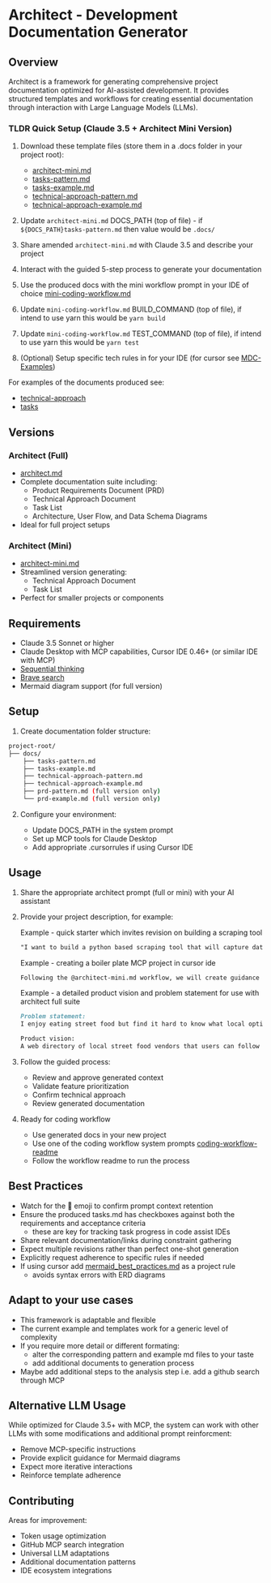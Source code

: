 # Architect - Development Documentation Generator

## Overview

Architect is a framework for generating comprehensive project documentation optimized for AI-assisted development. It provides structured templates and workflows for creating essential documentation through interaction with Large Language Models (LLMs).

### TLDR Quick Setup (Claude 3.5 + Architect Mini Version)

1. Download these template files (store them in a .docs folder in your project root):

   - [architect-mini.md](architect-mini.md)
   - [tasks-pattern.md](tasks-pattern.md)
   - [tasks-example.md](tasks-example.md)
   - [technical-approach-pattern.md](technical-approach-pattern.md)
   - [technical-approach-example.md](technical-approach-example.md)

2. Update `architect-mini.md` DOCS_PATH (top of file) - if `${DOCS_PATH}tasks-pattern.md` then value would be `.docs/`
3. Share amended `architect-mini.md` with Claude 3.5 and describe your project
4. Interact with the guided 5-step process to generate your documentation
5. Use the produced docs with the mini workflow prompt in your IDE of choice [mini-coding-workflow.md](coding-workflow/mini-coding-workflow.md)
6. Update `mini-coding-workflow.md` BUILD_COMMAND (top of file), if intend to use yarn this would be `yarn build`
7. Update `mini-coding-workflow.md` TEST_COMMAND (top of file), if intend to use yarn this would be `yarn test`
8. (Optional) Setup specific tech rules in for your IDE (for cursor see [MDC-Examples](mdc-files/))

For examples of the documents produced see:

- [technical-approach](technical-approach-example.md)
- [tasks](tasks-example.md)

## Versions

### Architect (Full)

- [architect.md](architect.md)
- Complete documentation suite including:
  - Product Requirements Document (PRD)
  - Technical Approach Document
  - Task List
  - Architecture, User Flow, and Data Schema Diagrams
- Ideal for full project setups

### Architect (Mini)

- [architect-mini.md](architect-mini.md)
- Streamlined version generating:
  - Technical Approach Document
  - Task List
- Perfect for smaller projects or components

## Requirements

- Claude 3.5 Sonnet or higher
- Claude Desktop with MCP capabilities, Cursor IDE 0.46+ (or similar IDE with MCP)
- [Sequential thinking](https://github.com/arben-adm/mcp-sequential-thinking)
- [Brave search](https://github.com/arben-adm/brave-mcp-search)
- Mermaid diagram support (for full version)

## Setup

1. Create documentation folder structure:

```bash
project-root/
├── docs/
    ├── tasks-pattern.md
    ├── tasks-example.md
    ├── technical-approach-pattern.md
    ├── technical-approach-example.md
    ├── prd-pattern.md (full version only)
    └── prd-example.md (full version only)
```

2. Configure your environment:

   - Update DOCS_PATH in the system prompt
   - Set up MCP tools for Claude Desktop
   - Add appropriate .cursorrules if using Cursor IDE

## Usage

1. Share the appropriate architect prompt (full or mini) with your AI assistant

2. Provide your project description, for example:

   Example - quick starter which invites revision on building a scraping tool

   ```markdown
   "I want to build a python based scraping tool that will capture data from x.com about available AI tools"
   ```

   Example - creating a boiler plate MCP project in cursor ide

   ```markdown
   Following the @architect-mini.md workflow, we will create guidance documentation for a boilerplate MCP server project that is designed to be reused and speed up the creation of mcp server implemenations. This boiler plate project should create an empty MCP server with request/response handler ready for reuse. You can refer to the @MCP Typescript SDK documentation for guidance.
   ```

   Example - a detailed product vision and problem statement for use with architect full suite

   ```markdown
   Problem statement:
   I enjoy eating street food but find it hard to know what local options there are and what they serve. I dont have time to follow all the social channels to find out about my options and know where and when they will be serving. I would also like to be able to see reviews and follow other peoples recommendations of local street food vendors.

   Product vision:
   A web directory of local street food vendors that users can follow to find out where and when they will be serving food, images of their food, what's on their menu and customer reviews of their food. This can be seen in differing levels of detail via a interactive google map - designed to share key information quickly and easily, and vendor profile pages where more detailed information can be sought. The vendor information is sourced from vendor profiles on social media platforms via automated processes and is regularly updated - requiring no effort on behalf of the vendor.
   ```

3. Follow the guided process:

   - Review and approve generated context
   - Validate feature prioritization
   - Confirm technical approach
   - Review generated documentation

4. Ready for coding workflow

   - Use generated docs in your new project
   - Use one of the coding workflow system prompts [coding-workflow-readme](coding-workflow/README.md)
   - Follow the workflow readme to run the process

## Best Practices

- Watch for the 👷 emoji to confirm prompt context retention
- Ensure the produced tasks.md has checkboxes against both the requirements and acceptance criteria
  - these are key for tracking task progress in code assist IDEs
- Share relevant documentation/links during constraint gathering
- Expect multiple revisions rather than perfect one-shot generation
- Explicitly request adherence to specific rules if needed
- If using cursor add [mermaid_best_practices.md](mermaid-diagram-guidelines.md) as a project rule
  - avoids syntax errors with ERD diagrams

## Adapt to your use cases

- This framework is adaptable and flexible
- The current example and templates work for a generic level of complexity
- If you require more detail or different formating:
  - alter the corresponding pattern and example md files to your taste
  - add additional documents to generation process
- Maybe add additional steps to the analysis step i.e. add a github search through MCP

## Alternative LLM Usage

While optimized for Claude 3.5+ with MCP, the system can work with other LLMs with some modifications and additional prompt reinforcment:

- Remove MCP-specific instructions
- Provide explicit guidance for Mermaid diagrams
- Expect more iterative interactions
- Reinforce template adherence

## Contributing

Areas for improvement:

- Token usage optimization
- GitHub MCP search integration
- Universal LLM adaptations
- Additional documentation patterns
- IDE ecosystem integrations
